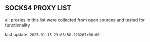## SOCKS4 PROXY LIST

all proxies in this list were collected from open sources and tested for functionality

last update: `2025-01-15 23:03:58.228267+00:00`